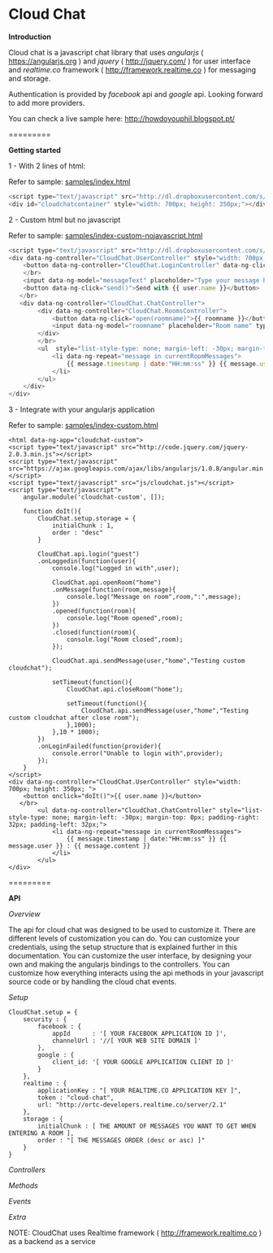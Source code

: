 Cloud Chat
=========

**Introduction**

Cloud chat is a javascript chat library that uses _angularjs_ ( https://angularjs.org ) and _jquery_ ( http://jquery.com/ ) for user interface and _realtime.co_ framework ( http://framework.realtime.co ) for messaging and storage.

Authentication is provided by _facebook_ api and _google_ api. Looking forward to add more providers.

You can check a live sample here: http://howdoyouphil.blogspot.pt/

=========

**Getting started**

1 - With 2 lines of html:

Refer to sample: [samples/index.html](/samples/index.html)

```javascript	
<script type="text/javascript" src="http://dl.dropboxusercontent.com/s/sl5azkks6isi42v/cloudchat.js"></script>
<div id="cloudchatcontainer" style="width: 700px; height: 350px;"></div>
```
	
2 - Custom html but no javascript

Refer to sample: [samples/index-custom-nojavascript.html](/samples/index-custom-nojavascript.html)

```javascript	
<script type="text/javascript" src="http://dl.dropboxusercontent.com/s/sl5azkks6isi42v/cloudchat.js"></script>
<div data-ng-controller="CloudChat.UserController" style="width: 700px; height: 350px; ">
	<button data-ng-controller="CloudChat.LoginController" data-ng-click="login('guest')">login as guest</button>
	</br>
	<input data-ng-model="messageText" placeholder="Type your message here" type="text" />
   	<button data-ng-click="send()">Send with {{ user.name }}</button>
   </br>
   <div data-ng-controller="CloudChat.ChatController">
   		<div data-ng-controller="CloudChat.RoomsController">
   			<button data-ng-click="open(roomname)">{{ roomname }}</button>
   			<input data-ng-model="roomname" placeholder="Room name" type="text" />
   		</div>
   		</br>
   		<ul  style="list-style-type: none; margin-left: -30px; margin-top: 0px; padding-right: 32px; padding-left: 32px;">
   			<li data-ng-repeat="message in currentRoomMessages">
   				{{ message.timestamp | date:"HH:mm:ss" }} {{ message.user }} : {{ message.content }}
   			</li>
   		</ul>
   	</div>
</div>
```

3 - Integrate with your angularjs application

Refer to sample: [samples/index-custom.html](/samples/index-custom.html)
	
```	
<html data-ng-app="cloudchat-custom">
<script type="text/javascript" src="http://code.jquery.com/jquery-2.0.3.min.js"></script>
<script type="text/javascript" src="https://ajax.googleapis.com/ajax/libs/angularjs/1.0.8/angular.min.js"></script>
<script type="text/javascript" src="js/cloudchat.js"></script>
<script type="text/javascript">
	angular.module('cloudchat-custom', []);

	function doIt(){
		CloudChat.setup.storage = {
            initialChunk : 1,
            order : "desc"
        }  

		CloudChat.api.login("guest")
		.onLoggedin(function(user){
			console.log("Logged in with",user);	

			CloudChat.api.openRoom("home")
			.onMessage(function(room,message){
				console.log("Message on room",room,":",message);
			})
			.opened(function(room){
				console.log("Room opened",room);
			})
			.closed(function(room){
				console.log("Room closed",room);	
			});

			CloudChat.api.sendMessage(user,"home","Testing custom cloudchat");

			setTimeout(function(){
				CloudChat.api.closeRoom("home");

				setTimeout(function(){
					CloudChat.api.sendMessage(user,"home","Testing custom cloudchat after close room");
				},1000);
			},10 * 1000);
		})
		.onLoginFailed(function(provider){
			console.error("Unable to login with",provider);
		});	
	}
</script>
<div data-ng-controller="CloudChat.UserController" style="width: 700px; height: 350px; ">
   	<button onclick="doIt()">{{ user.name }}</button>
   </br>
		<ul data-ng-controller="CloudChat.ChatController" style="list-style-type: none; margin-left: -30px; margin-top: 0px; padding-right: 32px; padding-left: 32px;">
			<li data-ng-repeat="message in currentRoomMessages">
				{{ message.timestamp | date:"HH:mm:ss" }} {{ message.user }} : {{ message.content }}
			</li>
		</ul>
</div>
```

=========

**API**

_Overview_

The api for cloud chat was designed to be used to customize it.
There are different levels of customization you can do. You can customize your credentials, using the setup structure that is explained further in this documentation. You can customize the user interface, by designing your own and making the angularjs bindings to the controllers. You can customize how everything interacts using the api methods in your javascript source code or by handling the cloud chat events.

_Setup_

```
CloudChat.setup = {
    security : {
        facebook : {
            appId      : '[ YOUR FACEBOOK APPLICATION ID ]', 
            channelUrl : '//[ YOUR WEB SITE DOMAIN ]' 
        },
        google : {
            client_id: '[ YOUR GOOGLE APPLICATION CLIENT ID ]'
        }
    },        
    realtime : {
        applicationKey : "[ YOUR REALTIME.CO APPLICATION KEY ]",
        token : "cloud-chat",
        url: "http://ortc-developers.realtime.co/server/2.1"
    },
    storage : {
        initialChunk : [ THE AMOUNT OF MESSAGES YOU WANT TO GET WHEN ENTERING A ROOM ],
        order : "[ THE MESSAGES ORDER (desc or asc) ]"
    }        
}
```


_Controllers_

_Methods_

_Events_

_Extra_

NOTE: CloudChat uses Realtime framework ( http://framework.realtime.co ) as a backend as a service


